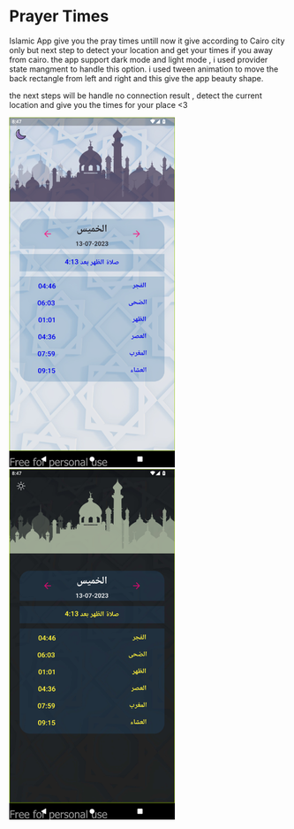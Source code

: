 <h1>Prayer Times</h1>
<p>
Islamic App give you the pray times 
untill now it give according to Cairo city only but next step to detect your location and get your times if you away from cairo.
the app support dark mode and light mode , i used provider state mangment to handle this option.
i used tween animation to move the back rectangle from left and right and this give the app beauty shape.

the next steps will be handle no connection result ,  detect the current location and give you the times for your place <3
</p>

<img src="https://github.com/OsFoouad/PrayerTimes/blob/main/lightScreen.png" width="300" > <img src="https://github.com/OsFoouad/PrayerTimes/blob/main/darkScreen.png" width="300" >
